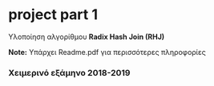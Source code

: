 # project part 1

Υλοποίηση αλγορίθμου **Radix Hash Join (RHJ)**

**Note:** Υπάρχει Readme.pdf για περισσότερες πληροφορίες

### Χειμερινό εξάμηνο 2018-2019

